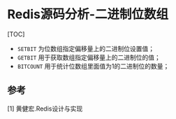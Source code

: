 # Redis源码分析-二进制位数组

[TOC]

- `SETBIT` 为位数组指定偏移量上的二进制位设置值；
- `GETBIT` 用于获取数组指定偏移量上的二进制位的值；
- `BITCOUNT` 用于统计位数组里面值为1的二进制位的数量；



## 参考

[1] 黄健宏.Redis设计与实现